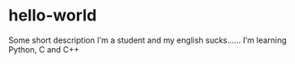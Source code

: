 # hello-world
Some short description
I'm a student and my english sucks......
I'm learning Python, C and C++
